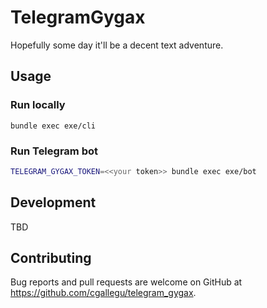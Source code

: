 # TelegramGygax

Hopefully some day it'll be a decent text adventure.

## Usage
### Run locally
`bundle exec exe/cli`

### Run Telegram bot
```bash
TELEGRAM_GYGAX_TOKEN=<<your token>> bundle exec exe/bot
```

## Development

TBD

## Contributing

Bug reports and pull requests are welcome on GitHub at https://github.com/cgallegu/telegram_gygax.

